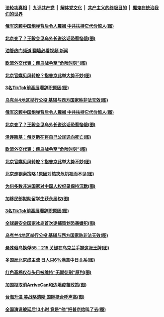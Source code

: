 ####  [法轮功真相](../../../../basic/blob/master/README.md?t=09251731) &nbsp;|&nbsp; [九评共产党](../../../../9ping.md/blob/master/README.md?t=09251731) &nbsp;|&nbsp; [解体党文化](../../../../jtdwh.md/blob/master/README.md?t=09251731)  &nbsp;|&nbsp; [共产主义的终极目的](../../../../gczydzjmd.md/blob/master/README.md?t=09251731) &nbsp;|&nbsp; [魔鬼在统治我们的世界](../../../../mgztzwmdsj.md/blob/master/README.md?t=09251731) 

#### [俄军这颗中国炮弹背后令人震撼 中共扶持它代价惊人(图)](../pages/p9/1017458.md?t=09251731) 

#### [北京变了？王毅会见乌外长说这话恐惹恼俄(图)](../pages/p9/1017445.md?t=09251731) 

#### [油管热门频道 翻墙必看视频 新闻](http://136.244.67.144:81/youtube.html?09251731)

#### [欧盟外交代表：俄乌战争至“危险时刻”(图)](../pages/p9/1017463.md?t=09251731) 

#### [北京官媒见风转舵？指普京此举大势不妙(图)](../pages/p9/1017383.md?t=09251731) 

#### [3名TikTok前高层曝辞职原因(图)](../pages/p9/1017418.md?t=09251731) 

#### [乌克兰4地区举行公投 基辅与西方国家称非法无效(图)](../pages/p9/1017376.md?t=09251731) 

#### [俄军这颗中国炮弹背后令人震撼 中共扶持它代价惊人(图)](../pages/p9/1017458.md?t=09251731) 

#### [北京变了？王毅会见乌外长说这话恐惹恼俄(图)](../pages/p9/1017445.md?t=09251731) 

#### [泽连斯基：俄罗斯在将自己公民送向死亡(图)](../pages/p9/1017501.md?t=09251731) 


#### [欧盟外交代表：俄乌战争至“危险时刻”(图)](../pages/p9/1017463.md?t=09251731) 

#### [北京官媒见风转舵？指普京此举大势不妙(图)](../pages/p9/1017383.md?t=09251731) 

#### [北京走钢索策略 1原因对核灾危机视而不见(图)](../pages/p9/1017366.md?t=09251731) 

#### [为何多数非洲国家对中国人权纪录保持沉默(图)](../pages/p9/1017436.md?t=09251731) 


#### [加移民部拟助留学生获永居权(图)](../pages/p9/1017430.md?t=09251731) 

#### [3名TikTok前高层曝辞职原因(图)](../pages/p9/1017418.md?t=09251731) 

#### [全球最安全国家冰岛首次逮捕策划恐袭嫌犯(图)](../pages/p9/1017400.md?t=09251731) 

#### [乌克兰4地区举行公投 基辅与西方国家称非法无效(图)](../pages/p9/1017376.md?t=09251731) 

#### [悬殊俄乌换俘55：215 关键在乌克兰手握这张王牌(图)](../pages/p9/1017292.md?t=09251731) 

#### [多国反北京成主流 日人只6%满意中日关系(图)](../pages/p9/1017283.md?t=09251731) 

#### [红色高棉仅存头目被维持“无期徒刑”原判(图)](../pages/p9/1017351.md?t=09251731) 

#### [加国拟取消ArriveCan和边境疫苗政策(图)](../pages/p9/1017329.md?t=09251731) 

#### [台海升温 美战略清晰 国际挺台呼声高(图)](../pages/p9/1017324.md?t=09251731) 


#### [全国演说被延后13小时 竟是“他”把普京给叫了去(图)](../pages/p9/1017301.md?t=09251731) 

<img src='http://gfw-breaker.win/goodnews/indexes/p9.md' width='0px' height='0px'/>
